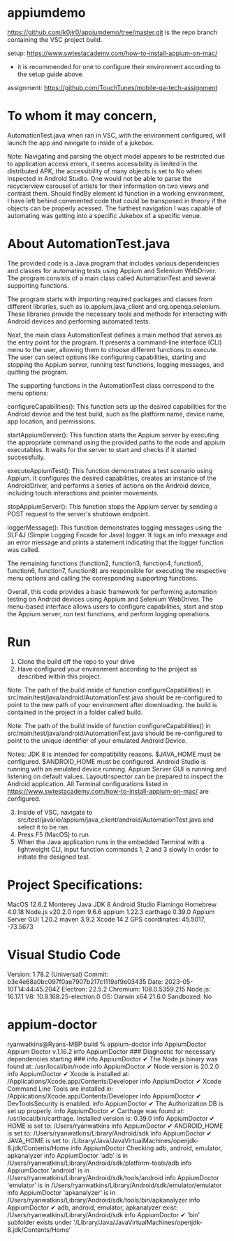 # appiumdemo

https://github.com/k0jir0/appiumdemo/tree/master.git is the repo branch containing the VSC project build.

setup: https://www.swtestacademy.com/how-to-install-appium-on-mac/
- it is recommended for one to configure their environment according to the setup guide above.

assignment: https://github.com/TouchTunes/mobile-qa-tech-assignment

# To whom it may concern,
AutomationTest.java when ran in VSC, with the environment configured, will launch the app and navigate to inside of a jukebox.

Note: Navigating and parsing the object model appears to be restricted due to application access errors, it seems accessibility is limited in the distributed APK, the accessibility of many objects is set to No when inspected in Android Studio. One would not be able to parse the recyclerview carousel of artists for their information on two views and contrast them. Should findBy element id function in a working environment, I have left behind commented code that could be transposed in theory if the objects can be properly acessed. The furthest navigation I was capable of automating was getting into a specific Jukebox of a specific venue.

# About AutomationTest.java

The provided code is a Java program that includes various dependencies and classes for automating tests using Appium and Selenium WebDriver. The program consists of a main class called AutomationTest and several supporting functions.

The program starts with importing required packages and classes from different libraries, such as io.appium.java_client and org.openqa.selenium. These libraries provide the necessary tools and methods for interacting with Android devices and performing automated tests.

Next, the main class AutomationTest defines a main method that serves as the entry point for the program. It presents a command-line interface (CLI) menu to the user, allowing them to choose different functions to execute. The user can select options like configuring capabilities, starting and stopping the Appium server, running test functions, logging messages, and quitting the program.

The supporting functions in the AutomationTest class correspond to the menu options:

configureCapabilities(): This function sets up the desired capabilities for the Android device and the test build, such as the platform name, device name, app location, and permissions.

startAppiumServer(): This function starts the Appium server by executing the appropriate command using the provided paths to the node and appium executables. It waits for the server to start and checks if it started successfully.

executeAppiumTest(): This function demonstrates a test scenario using Appium. It configures the desired capabilities, creates an instance of the AndroidDriver, and performs a series of actions on the Android device, including touch interactions and pointer movements.

stopAppiumServer(): This function stops the Appium server by sending a POST request to the server's shutdown endpoint.

loggerMessage(): This function demonstrates logging messages using the SLF4J (Simple Logging Facade for Java) logger. It logs an info message and an error message and prints a statement indicating that the logger function was called.

The remaining functions (function2, function3, function4, function5, function6, function7, function8) are responsible for executing the respective menu options and calling the corresponding supporting functions.

Overall, this code provides a basic framework for performing automation testing on Android devices using Appium and Selenium WebDriver. The menu-based interface allows users to configure capabilities, start and stop the Appium server, run test functions, and perform logging operations.

# Run
1. Clone the build off the repo to your drive
2. Have configured your environment according to the project as described within this project.

Note: The path of the build inside of function configureCapabilities() in src/main/test/java/android/AutomationTest.java should be re-configured to point to the new path of your environment after downloading. the build is contained in the project in a folder called build.

Note: The path of the build inside of function configureCapabilities() in src/main/test/java/android/AutomationTest.java should be re-configured to point to the unique identifier of your emulated Android Device. 

Notes:
JDK 8 is intended for compatibility reasons. 
$JAVA_HOME must be configured.
$ANDROID_HOME must be configured.
Android Studio is running with an emulated device running.
Appium Server GUI is running and listening on default values.
LayoutInspector can be prepared to inspect the Android application.
All Terminal configurations listed in https://www.swtestacademy.com/how-to-install-appium-on-mac/ are configured.

3. Inside of VSC, navigate to src/test/java/io/appium/java_client/android/AutomationTest.java and select it to be ran.
4. Press F5 (MacOS) to run.
5. When the Java application runs in the embedded Terminal with a lightweight CLI, input function commands 1, 2 and 3 slowly in order to initiate the designed test.

# Project Specifications:
MacOS 12.6.2 Monterey
Java JDK 8
Android Studio Flamingo
Homebrew 4.0.18
Node.js v20.2.0
npm 9.6.6
appium 1.22.3
carthage 0.39.0
Appium Server GUI 1.20.2
maven 3.9.2
Xcode 14.2
GPS coordinates: 45.5017, -73.5673

# Visual Studio Code
Version: 1.78.2 (Universal)
Commit: b3e4e68a0bc097f0ae7907b217c1119af9e03435
Date: 2023-05-10T14:44:45.204Z
Electron: 22.5.2
Chromium: 108.0.5359.215
Node.js: 16.17.1
V8: 10.8.168.25-electron.0
OS: Darwin x64 21.6.0
Sandboxed: No

# appium-doctor
ryanwatkins@Ryans-MBP build % appium-doctor
info AppiumDoctor Appium Doctor v.1.16.2
info AppiumDoctor ### Diagnostic for necessary dependencies starting ###
info AppiumDoctor  ✔ The Node.js binary was found at: /usr/local/bin/node
info AppiumDoctor  ✔ Node version is 20.2.0
info AppiumDoctor  ✔ Xcode is installed at: /Applications/Xcode.app/Contents/Developer
info AppiumDoctor  ✔ Xcode Command Line Tools are installed in: /Applications/Xcode.app/Contents/Developer
info AppiumDoctor  ✔ DevToolsSecurity is enabled.
info AppiumDoctor  ✔ The Authorization DB is set up properly.
info AppiumDoctor  ✔ Carthage was found at: /usr/local/bin/carthage. Installed version is: 0.39.0
info AppiumDoctor  ✔ HOME is set to: /Users/ryanwatkins
info AppiumDoctor  ✔ ANDROID_HOME is set to: /Users/ryanwatkins/Library/Android/sdk
info AppiumDoctor  ✔ JAVA_HOME is set to: /Library/Java/JavaVirtualMachines/openjdk-8.jdk/Contents/Home
info AppiumDoctor    Checking adb, android, emulator, apkanalyzer
info AppiumDoctor      'adb' is in /Users/ryanwatkins/Library/Android/sdk/platform-tools/adb
info AppiumDoctor      'android' is in /Users/ryanwatkins/Library/Android/sdk/tools/android
info AppiumDoctor      'emulator' is in /Users/ryanwatkins/Library/Android/sdk/emulator/emulator
info AppiumDoctor      'apkanalyzer' is in /Users/ryanwatkins/Library/Android/sdk/tools/bin/apkanalyzer
info AppiumDoctor  ✔ adb, android, emulator, apkanalyzer exist: /Users/ryanwatkins/Library/Android/sdk
info AppiumDoctor  ✔ 'bin' subfolder exists under '/Library/Java/JavaVirtualMachines/openjdk-8.jdk/Contents/Home'

